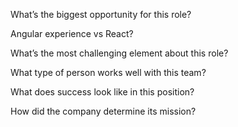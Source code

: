 What’s the biggest opportunity for this role?

Angular experience vs React? 

What’s the most challenging element about this role?

What type of person works well with this team?

What does success look like in this position?

How did the company determine its mission?



